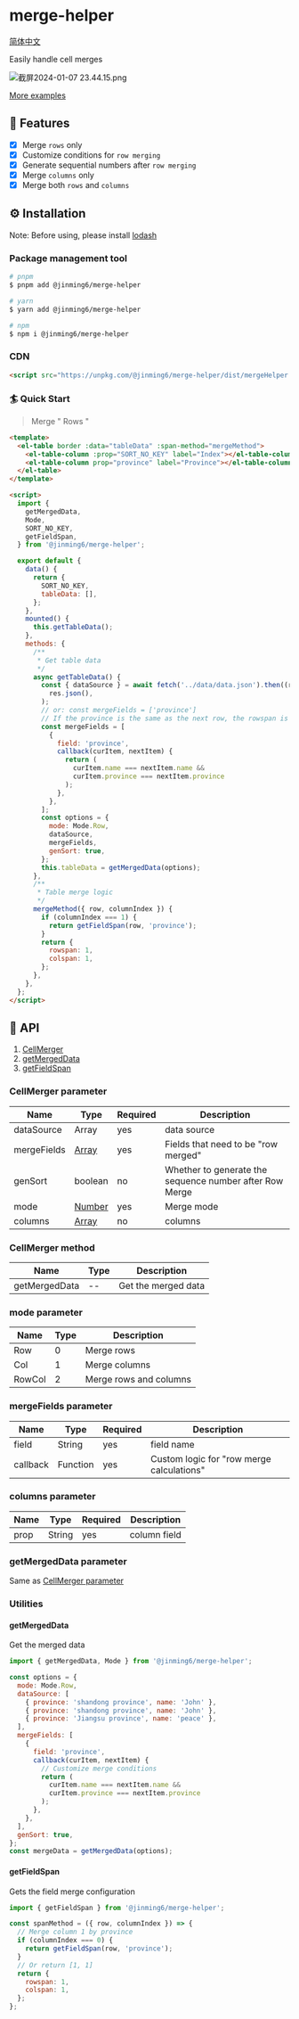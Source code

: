 # merge-helper

[简体中文](./README-CN.md)

Easily handle cell merges

![截屏2024-01-07 23.44.15.png](https://s2.loli.net/2024/01/07/rqlRbZgUt6TD3xk.png)

[More examples](./example/el-table.html)

## 🎨 Features

- [x] Merge `rows` only
- [x] Customize conditions for `row merging`
- [x] Generate sequential numbers after `row merging`
- [x] Merge `columns` only
- [x] Merge both `rows` and `columns`

## ⚙️ Installation

Note: Before using, please install [lodash](https://lodash.com)

### Package management tool

```bash
# pnpm
$ pnpm add @jinming6/merge-helper

# yarn
$ yarn add @jinming6/merge-helper

# npm
$ npm i @jinming6/merge-helper
```

### CDN

```html
<script src="https://unpkg.com/@jinming6/merge-helper/dist/mergeHelper.min.js"></script>
```

### 🏄 Quick Start

> Merge " Rows "

```html
<template>
  <el-table border :data="tableData" :span-method="mergeMethod">
    <el-table-column :prop="SORT_NO_KEY" label="Index"></el-table-column>
    <el-table-column prop="province" label="Province"></el-table-column>
  </el-table>
</template>

<script>
  import {
    getMergedData,
    Mode,
    SORT_NO_KEY,
    getFieldSpan,
  } from '@jinming6/merge-helper';

  export default {
    data() {
      return {
        SORT_NO_KEY,
        tableData: [],
      };
    },
    mounted() {
      this.getTableData();
    },
    methods: {
      /**
       * Get table data
       */
      async getTableData() {
        const { dataSource } = await fetch('../data/data.json').then((res) =>
          res.json(),
        );
        // or: const mergeFields = ['province']
        // If the province is the same as the next row, the rowspan is added, and the process is iterated down.
        const mergeFields = [
          {
            field: 'province',
            callback(curItem, nextItem) {
              return (
                curItem.name === nextItem.name &&
                curItem.province === nextItem.province
              );
            },
          },
        ];
        const options = {
          mode: Mode.Row,
          dataSource,
          mergeFields,
          genSort: true,
        };
        this.tableData = getMergedData(options);
      },
      /**
       * Table merge logic
       */
      mergeMethod({ row, columnIndex }) {
        if (columnIndex === 1) {
          return getFieldSpan(row, 'province');
        }
        return {
          rowspan: 1,
          colspan: 1,
        };
      },
    },
  };
</script>
```

## 📄 API

1. [CellMerger](#cellmerger-parameter)
2. [getMergedData](#getmergeddata)
3. [getFieldSpan](#getfieldspan)

### CellMerger parameter

| Name        | Type                            | Required | Description                                             |
| ----------- | ------------------------------- | -------- | ------------------------------------------------------- |
| dataSource  | Array                           | yes      | data source                                             |
| mergeFields | [Array](#mergefields-parameter) | yes      | Fields that need to be "row merged"                     |
| genSort     | boolean                         | no       | Whether to generate the sequence number after Row Merge |
| mode        | [Number](#mode-parameter)       | yes      | Merge mode                                              |
| columns     | [Array](#columns-parameter)     | no       | columns                                                 |

### CellMerger method

| Name          | Type | Description         |
| ------------- | ---- | ------------------- |
| getMergedData | --   | Get the merged data |

### mode parameter

| Name   | Type | Description            |
| ------ | ---- | ---------------------- |
| Row    | 0    | Merge rows             |
| Col    | 1    | Merge columns          |
| RowCol | 2    | Merge rows and columns |

### mergeFields parameter

| Name     | Type     | Required | Description                               |
| -------- | -------- | -------- | ----------------------------------------- |
| field    | String   | yes      | field name                                |
| callback | Function | yes      | Custom logic for "row merge calculations" |

### columns parameter

| Name | Type   | Required | Description  |
| ---- | ------ | -------- | ------------ |
| prop | String | yes      | column field |

### getMergedData parameter

Same as [CellMerger parameter](#cellmerger-parameter)

### Utilities

#### getMergedData

Get the merged data

```js
import { getMergedData, Mode } from '@jinming6/merge-helper';

const options = {
  mode: Mode.Row,
  dataSource: [
    { province: 'shandong province', name: 'John' },
    { province: 'shandong province', name: 'John' },
    { province: 'Jiangsu province', name: 'peace' },
  ],
  mergeFields: [
    {
      field: 'province',
      callback(curItem, nextItem) {
        // Customize merge conditions
        return (
          curItem.name === nextItem.name &&
          curItem.province === nextItem.province
        );
      },
    },
  ],
  genSort: true,
};
const mergeData = getMergedData(options);
```

#### getFieldSpan

Gets the field merge configuration

```js
import { getFieldSpan } from '@jinming6/merge-helper';

const spanMethod = ({ row, columnIndex }) => {
  // Merge column 1 by province
  if (columnIndex === 0) {
    return getFieldSpan(row, 'province');
  }
  // Or return [1, 1]
  return {
    rowspan: 1,
    colspan: 1,
  };
};
```
